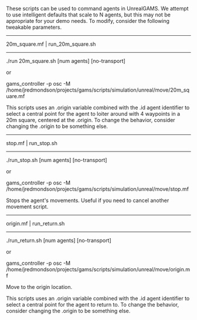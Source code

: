 These scripts can be used to command agents in UnrealGAMS. We attempt to use
intelligent defaults that scale to N agents, but this may not be appropriate
for your demo needs. To modify, consider the following tweakable parameters.

*****************************************
20m_square.mf | run_20m_square.sh
*****************************************

./run 20m_square.sh [num agents] [no-transport]

or

gams_controller -p osc -M /home/jredmondson/projects/gams/scripts/simulation/unreal/move/20m_square.mf

This scripts uses an .origin variable combined with the .id agent identifier
to select a central point for the agent to loiter around with 4 waypoints in
a 20m square, centered at the .origin. To change the behavior, consider
changing the .origin to be something else.


*****************************************
stop.mf | run_stop.sh
*****************************************

./run_stop.sh [num agents] [no-transport]

or

gams_controller -p osc -M /home/jredmondson/projects/gams/scripts/simulation/unreal/move/stop.mf

Stops the agent's movements. Useful if you need to cancel another movement
script.


*****************************************
origin.mf | run_return.sh
*****************************************

./run_return.sh [num agents] [no-transport]

or

gams_controller -p osc -M /home/jredmondson/projects/gams/scripts/simulation/unreal/move/origin.mf

Move to the origin location.

This scripts uses an .origin variable combined with the .id agent identifier
to select a central point for the agent to return to. To change the behavior,
consider changing the .origin to be something else.
